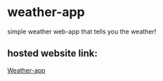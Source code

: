 # weather-app

simple weather web-app that tells you the weather!

## hosted website link: 

[Weather-app](https://weather-5130.herokuapp.com)
